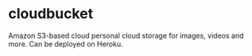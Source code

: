# cloudbucket
Amazon S3-based cloud personal cloud storage for images, videos and more. Can be deployed on Heroku.
